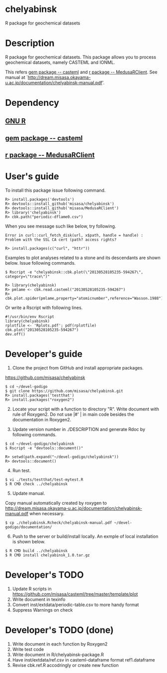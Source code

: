 # chelyabinsk

R package for geochemical datasets

# Description

R package for geochemical datasets. This package allows you to process geochemical datasets, namely
CASTEML and IONML.

This refers [gem package --
casteml](https://github.com/misasa/casteml "follow instruction") and [r package --
MedusaRClient](https://github.com/misasa/MedusaRClient "follow instruction").  See
manual at
`http://dream.misasa.okayama-u.ac.jp/documentation/chelyabinsk-manual.pdf'.

# Dependency

## [GNU R](https://www.r-project.org/ "follow instruction")
## [gem package -- casteml](https://github.com/misasa/casteml "follow instruction")
## [r package -- MedusaRClient](https://github.com/misasa/MedusaRClient "follow instruction")

# User's guide

To install this package issue following command.

    R> install.packages('devtools')
    R> devtools::install_github('misasa/chelyabinsk')
    R> devtools::install_github('misasa/MedusaRClient')
    R> library('chelyabinsk')
    R> cbk.path("periodic-dflame0.csv")

When you see message such like below, try following.

    Error in curl::curl_fetch_disk(url, x$path, handle = handle) :   Problem with the SSL CA cert (path? access rights?

    R> install.packages(c("curl", "httr"))

Examples to plot analyses related to a stone and its descendants are
shown below. Issue following commands.

    $ Rscript -e "chelyabinsk::cbk.plot(\"20130528105235-594267\", category=\"trace\")"

    R> library(chelyabinsk)
    R> pmlame <- cbk.read.casteml("20130528105235-594267")
    R> cbk.plot.spider(pmlame,property="atomicnumber",reference="Wasson.1988")

Or write a Rscript with following lines.

    #!/usr/bin/env Rscript
    library(chelyabinsk)
    rplotfile <- 'Rplots.pdf'; pdf(rplotfile)
    cbk.plot("20130528105235-594267")
    dev.off()

# Developer's guide

1. Clone the project from GitHub and install appropriate packages.

  https://github.com/misasa/chelyabinsk

```
$ cd ~/devel-godigo
$ git clone https://github.com/misasa/chelyabinsk.git
R> install.packages('testthat')
R> install.packages("roxygen2")
```

2. Locate your script with a function to directory "R".  Write
   document with rule of Roxygen2.  Do not use |#' | in main code
   besides the documentation in Roxygen2.

3. Update version number in ./DESCRIPTION and generate Rdoc by
   following commands.

```
$ cd ~/devel-godigo/chelyabinsk
$ Rscript -e "devtools::document()"
```

```
R> setwd(path.expand("~/devel-godigo/chelyabinsk"))
R> devtools::document()
```

4. Run test.

```
$ vi ./tests/testthat/test-mytest.R
$ R CMD check ../chelyabinsk
```

5. Update manual.

Copy manual automatically created by roxygen to
http://dream.misasa.okayama-u.ac.jp/documentation/chelyabinsk-manual.pdf
when necessary.

```
$ cp ./chelyabinsk.Rcheck/chelyabinsk-manual.pdf ~/devel-godigo/documentation/
```


6. Push to the server or build/install locally.  An exmple of local
   installation is shown below.

```
$ R CMD build ../chelyabinsk
$ R CMD install chelyabinsk_1.0.tar.gz
```

# Developer's TODO

1. Update R scripts in https://github.com/misasa/casteml/tree/master/template/plot
2. Write document in texinfo
3. Convert inst/extdata/periodic-table.csv to more handy format
4. Suppress Warnings on check

# Developer's TODO (done)

1. Write document in each function by Roxygen2
2. Write test code
3. Write document in R/chelyabinsk-package.R
4. Have inst/extdata/ref.csv in casteml-dataframe format ref1.dataframe
5. Revise cbk.ref.R accodringly or create new function
